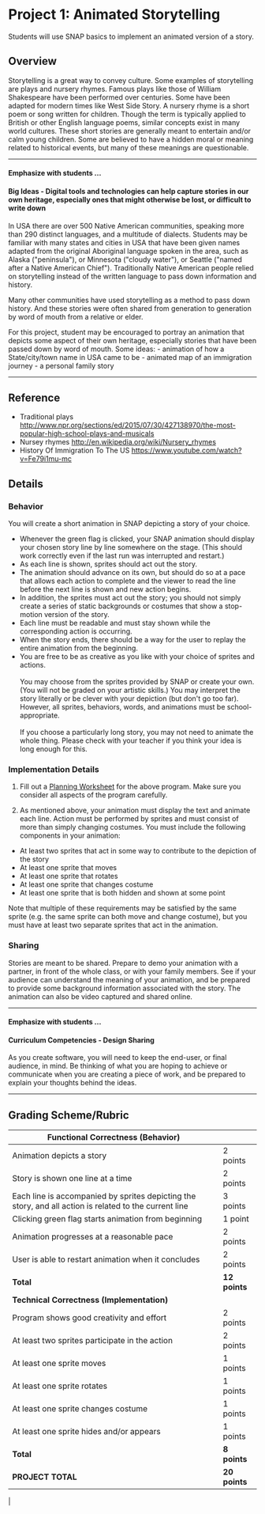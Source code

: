# Project 1: Animated Storytelling

Students will use SNAP basics to implement an animated version of a story.

## Overview

Storytelling is a great way to convey culture.  Some examples of storytelling are plays and nursery rhymes. Famous plays like those of William Shakespeare have been performed over centuries.  Some have been adapted for modern times like West Side Story. A nursery rhyme is a short poem or song written for children. Though the term is typically applied to British or other English language poems, similar concepts exist in many world cultures. These short stories are generally meant to entertain and/or calm young children. Some are believed to have a hidden moral or meaning related to historical events, but many of these meanings are questionable.

---
#### Emphasize with students ...
#### Big Ideas - Digital tools and technologies can help capture stories in our own heritage, especially ones that might otherwise be lost, or difficult to write down

In USA there are over 500 Native American communities, speaking more than 290 distinct languages, and a multitude of dialects.  Students may be familiar with many states and cities in USA that have been given names adapted from the original Aboriginal language spoken in the area,  such as Alaska ("peninsula"),  or Minnesota ("cloudy water"),  or Seattle ("named after a Native American Chief").  Traditionally Native American  people relied on storytelling instead of the written language to pass down information and history.  

Many other communities have used storytelling as a method to pass down history. And these stories were often shared from generation to generation by word of mouth from a relative or elder.   

For this project, student may be encouraged to portray an animation that depicts some aspect of their own heritage, especially stories that have been passed down by word of mouth.  Some ideas:
    - animation of how a State/city/town name in USA came to be
    - animated map of an immigration journey
    - a personal family story

---

## Reference
-   Traditional plays  http://www.npr.org/sections/ed/2015/07/30/427138970/the-most-popular-high-school-plays-and-musicals
-   Nursey rhymes  http://en.wikipedia.org/wiki/Nursery_rhymes
-   History Of Immigration To The US https://www.youtube.com/watch?v=Fe79i1mu-mc


## Details

### Behavior
You will create a short animation in SNAP depicting a story of your choice.

-   Whenever the green flag is clicked, your SNAP animation should display your chosen story line by line somewhere on the stage. (This should work correctly even if the last run was interrupted and restart.)
-   As each line is shown, sprites should act out the story.
-   The animation should advance on its own, but should do so at a pace that allows each action to complete and the viewer to read the line before the next line is shown and new action begins.
-   In addition, the sprites must act out the story; you should not simply create a series of static backgrounds or costumes that show a stop-motion version of the story.
-   Each line must be readable and must stay shown while the corresponding action is occurring.
-   When the story ends, there should be a way for the user to replay the entire animation from the beginning.
-   You are free to be as creative as you like with your choice of sprites and actions.<br />
    <br />
    You may choose from the sprites provided by SNAP or create your own. (You will not be graded on your artistic skills.) You may interpret the story literally or be clever with your depiction (but don't go too far). However, all sprites, behaviors, words, and animations must be school-appropriate.<br />
    <br />
    If you choose a particularly long story, you may not need to animate the whole thing. Please check with your teacher if you think your idea is long enough for this.

### Implementation Details
1.  Fill out a [Planning Worksheet](https://tealsk12.gitbooks.io/introduction-to-computer-science/content/SNAP%20Program%20Design%20and%20Planning%20Worksheet.docx) for the above program.  Make sure you consider all aspects of the program carefully.

2. As mentioned above, your animation must display the text and animate each line. Action must be performed by sprites and must consist of more than simply changing costumes. You must include the following components in your animation:

-   At least two sprites that act in some way to contribute to the depiction of the story
-   At least one sprite that moves
-   At least one sprite that rotates
-   At least one sprite that changes costume
-   At least one sprite that is both hidden and shown at some point

Note that multiple of these requirements may be satisfied by the same sprite (e.g. the same sprite can both move and change costume), but you must have at least two separate sprites that act in the animation.

### Sharing
Stories are meant to be shared.  Prepare to demo your animation with a partner, in front of the whole class, or with your family members.  See if your audience can understand the meaning of your animation, and be prepared to provide some background information associated with the story.  The animation can also be video captured and shared online.   

---
#### Emphasize with students ...
#### Curriculum Competencies - Design Sharing

As you create software, you will need to keep the end-user, or final audience, in mind.  Be thinking of what you are hoping to achieve or communicate when you are creating a piece of work, and be prepared to explain your thoughts behind the ideas.

---

## Grading Scheme/Rubric

| **Functional Correctness (Behavior)**                                                                  |               |
| ------------------------------------------------------------------------------------------------------ | ------------- |
| Animation depicts a story                                                                              | 2 points      |
| Story is shown one line at a time                                                                      | 2 points      |
| Each line is accompanied by sprites depicting the story, and all action is related to the current line | 3 points      |
| Clicking green flag starts animation from beginning                                                    | 1 point       |
| Animation progresses at a reasonable pace                                                              | 2 points      |
| User is able to restart animation when it concludes                                                    | 2 points      |
| **Total**                                                                                              | **12 points** |
| **Technical Correctness (Implementation)**                                                             |               |
| Program shows good creativity and effort                                                               | 2 points      |
| At least two sprites participate in the action                                                         | 2 points      |
| At least one sprite moves                                                                              | 1 points      |
| At least one sprite rotates                                                                            | 1 points      |
| At least one sprite changes costume                                                                    | 1 points      |
| At least one sprite hides and/or appears                                                               | 1 points      |
| **Total**                                                                                              | **8 points**  |
| **PROJECT TOTAL**                                                                                      | **20 points** |

|
